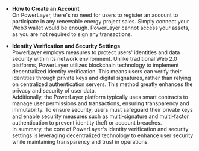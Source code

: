  - **How to Create an Account**  
    On PowerLayer, there's no need for users to register an account to participate in any renewable energy project sales. Simply connect your Web3 wallet would be enough. PowerLayer cannot access your assets, as you are not required to sign any transactions.

  - **Identity Verification and Security Settings**  
    PowerLayer employs measures to protect users' identities and data security within its network environment. Unlike traditional Web 2.0 platforms, PowerLayer utilizes blockchain technology to implement decentralized identity verification. This means users can verify their identities through private keys and digital signatures, rather than relying on centralized authentication servers. This method greatly enhances the privacy and security of user data.  
    Additionally, the PowerLayer platform typically uses smart contracts to manage user permissions and transactions, ensuring transparency and immutability. To ensure security, users must safeguard their private keys and enable security measures such as multi-signature and multi-factor authentication to prevent identity theft or account breaches.  
    In summary, the core of PowerLayer's identity verification and security settings is leveraging decentralized technology to enhance user security while maintaining transparency and trust in operations.
